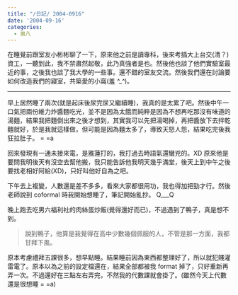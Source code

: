 ```yaml
---
title: "/日記/ 2004-0916"
date: '2004-09-16'
categories:
  - 男八
---
```


在睡覺前跟室友小彬彬聊了一下，原來他之前是讀專科，後來考插大上台交(清？)資工，一聽到此，我不禁肅然起敬，此乃真強者是也。然後他也談了他們實驗室最近的事，之後我也談了我大學的一些事。還不錯的室友交流。然後我們還在討論要如何改造我們的寢室，共築愛的小窩(羞 *^_^*)。

----

早上居然睡了兩次(就是起床後尿完尿又繼續睡)，我真的是太累了吧。然後中午一口氣把兩份維力炸醬麵吃光，並不是因為太餓而純粹是因為不想再吃那沒有味道的湯麵，結果我把麵倒出來之後才想到，其實我可以先把湯喝掉，再把醬放下去拌乾麵就好，於是我就這樣做，但可能是因為麵太多了，導致天怒人怨，結果吃完後我狂拉肚子。 = =a

回來發現有一通未接來電，是雅蓮打的，我打過去時語氣還蠻兇的。XD  原來他是要問我明後天有沒空去幫他搬，我只能告訴他我明天幾乎滿堂，後天上到中午之後要找老相好阿給(XD)，只好叫他好自為之吧。

下午去上複變，人數還是差不多多，看來大家都很用功，我也得加把勁才行。然後老師說到 coformal 時我開始想睡了，筆記開始亂抄。  Q___Q

晚上跑去吃男六福利社的肉絲蛋炒飯(覺得還好而已)，不過遇到了鴨子，真是想不到。

> 說到鴨子，他算是我覺得在高中少數幾個佩服的人，不管是那一方面，我都甘拜下風。

原本考慮禮拜五課很多，想早點睡。結果睡前因為東西都整理好了，所以就犯賤灌雷電了。原本以為之前的設定檔還在，結果全部都被我 format 掉了，只好重新再弄一次。不過還好在三點左右弄完，不然我的代數課就會掛了。(雖然今天上代數還是很想睡 = =a)
